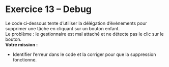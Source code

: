# Exercice 13 – Debug

Le code ci‑dessous tente d’utiliser la délégation d’événements pour supprimer une tâche en cliquant sur un bouton enfant.  
Le problème : le gestionnaire est mal attaché et ne détecte pas le clic sur le bouton.  
**Votre mission :**

- Identifier l’erreur dans le code et la corriger pour que la suppression fonctionne.